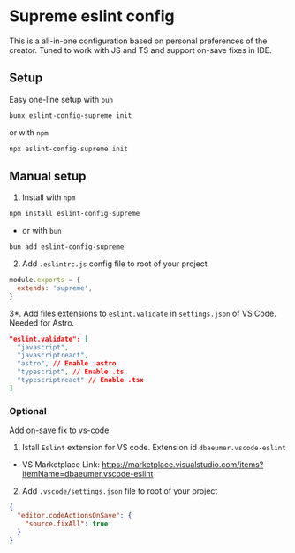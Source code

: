 # Supreme eslint config

This is a all-in-one configuration based on personal preferences of the creator. Tuned to work with JS and TS and support on-save fixes in IDE.

## Setup 

Easy one-line setup with `bun`
```sh
bunx eslint-config-supreme init
```
or with `npm`
```sh
npx eslint-config-supreme init
```

## Manual setup

1. Install with `npm`
```sh
npm install eslint-config-supreme
```
* or with `bun`
```sh
bun add eslint-config-supreme
```
2. Add `.eslintrc.js` config file to root of your project
```js
module.exports = {
  extends: 'supreme',
}
```
3*. Add files extensions to `eslint.validate` in `settings.json` of VS Code. Needed for Astro.
```json
"eslint.validate": [
  "javascript",
  "javascriptreact",
  "astro", // Enable .astro
  "typescript", // Enable .ts
  "typescriptreact" // Enable .tsx
]
```

### Optional

Add on-save fix to vs-code 

1. Istall `Eslint` extension for VS code. Extension id `dbaeumer.vscode-eslint`

* VS Marketplace Link: https://marketplace.visualstudio.com/items?itemName=dbaeumer.vscode-eslint

2. Add `.vscode/settings.json` file to root of your project
```json
{
  "editor.codeActionsOnSave": {
    "source.fixAll": true
  }
}
```
